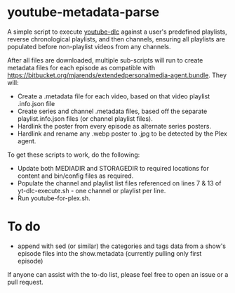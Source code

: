 # youtube-metadata-parse

A simple script to execute [youtube-dlc](https://github.com/pukkandan/yt-dlp) against a user's predefined playlists, reverse chronological playlists, and then channels, ensuring all playlists are populated before non-playlist videos from any channels.

After all files are downloaded, multiple sub-scripts will run to create metadata files for each episode as compatible with https://bitbucket.org/mjarends/extendedpersonalmedia-agent.bundle. They will:

* Create a .metadata file for each video, based on that video playlist .info.json file
* Create series and channel .metadata files, based off the separate playlist.info.json files (or channel playlist files).
* Hardlink the poster from every episode as alternate series posters.
* Hardlink and rename any .webp poster to .jpg to be detected by the Plex agent.

To get these scripts to work, do the following:

* Update both MEDIADIR and STORAGEDIR to required locations for content and bin/config files as required.
* Populate the channel and playlist list files referenced on lines 7 & 13 of yt-dlc-execute.sh - one channel or playlist per line.
* Run youtube-for-plex.sh.

# To do

* append with sed (or similar) the categories and tags data from a show's episode files into the show.metadata (currently pulling only first episode)

If anyone can assist with the to-do list, please feel free to open an issue or a pull request.
